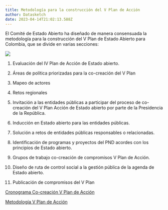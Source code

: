```yaml
---
title: Metodología para la construcción del V Plan de Acción
author: Datasketch
date: 2023-04-14T21:02:13.588Z
---
```

El Comité de Estado Abierto ha diseñado de manera consensuada la metodología para la construcción del V Plan de Estado Abierto para Colombia, que se divide en varias secciones:

![](/uploads/image002-7-.png)



1. Evaluación del IV Plan de Acción de Estado abierto.
2. Áreas de política priorizadas para la co-creación del V Plan
3. Mapeo de actores
4. Retos regionales
5. Invitación a las entidades públicas a participar del proceso de co-creación del V Plan Acción de Estado abierto por parte de la Presidencia de la República.
6. Inducción en Estado abierto para las entidades públicas.
7. Solución a retos de entidades públicas responsables o relacionadas.
8. Identificación de programas y proyectos del PND acordes con los principios de Estado abierto.
9. Grupos de trabajo co-creación de compromisos V Plan de Acción.
10. Diseño de ruta de control social a la gestión pública de la agenda de Estado abierto.


11. Publicación de compromisos del V Plan



[C﻿ronograma Co-creación V Plan de Acción](https://drive.google.com/file/d/16KTqu36LaTsPltzjKkHrPegIdfArnTd1/view?usp=share_link)

[M﻿etodología V Plan de Acción](https://drive.google.com/file/d/1CbvAPYVb_PUv99YhWMh7GOnQKuw1APa1/view?usp=share_link)